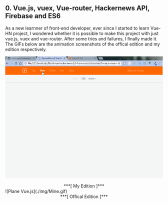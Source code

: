 ## 0. Vue.js, vuex, Vue-router, Hackernews API, Firebase and ES6

As a new learnner of front-end developer, ever since I started to learn Vue-HN project, I wondered whether it is possible to make this project with just vue.js, vuex and vue-router. After some tries and failures, I finally made it. The GIFs below are the animation screenshots of the offical edition and my edition respectively.

![Origin Website](./img/Author.gif)
<center>***[ My Edition ]***</center>   
![Plane Vue.js](./img/Mine.gif)  
<center>***[ Offical Edition ]***</center>
